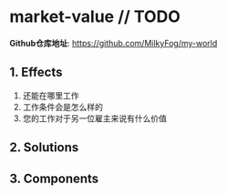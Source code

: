 # market-value // TODO

**Github仓库地址**: <https://github.com/MilkyFog/my-world>

## 1. **Effects**

1. 还能在哪里工作
2. 工作条件会是怎么样的
3. 您的工作对于另一位雇主来说有什么价值

## 2. **Solutions**

## 3. **Components**
